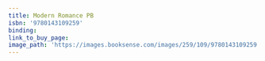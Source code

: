 ```yaml
---
title: Modern Romance PB
isbn: '9780143109259'
binding:
link_to_buy_page:
image_path: 'https://images.booksense.com/images/259/109/9780143109259.jpg'
---
```



